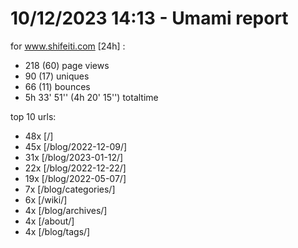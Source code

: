 # 10/12/2023 14:13 - Umami report
for www.shifeiti.com [24h] :

 - 218 (60) page views
 - 90 (17) uniques
 - 66 (11) bounces
 - 5h 33' 51'' (4h 20' 15'') totaltime


top 10 urls:
 - 48x [/]
 - 45x [/blog/2022-12-09/]
 - 31x [/blog/2023-01-12/]
 - 22x [/blog/2022-12-22/]
 - 19x [/blog/2022-05-07/]
 - 7x [/blog/categories/]
 - 6x [/wiki/]
 - 4x [/blog/archives/]
 - 4x [/about/]
 - 4x [/blog/tags/]


